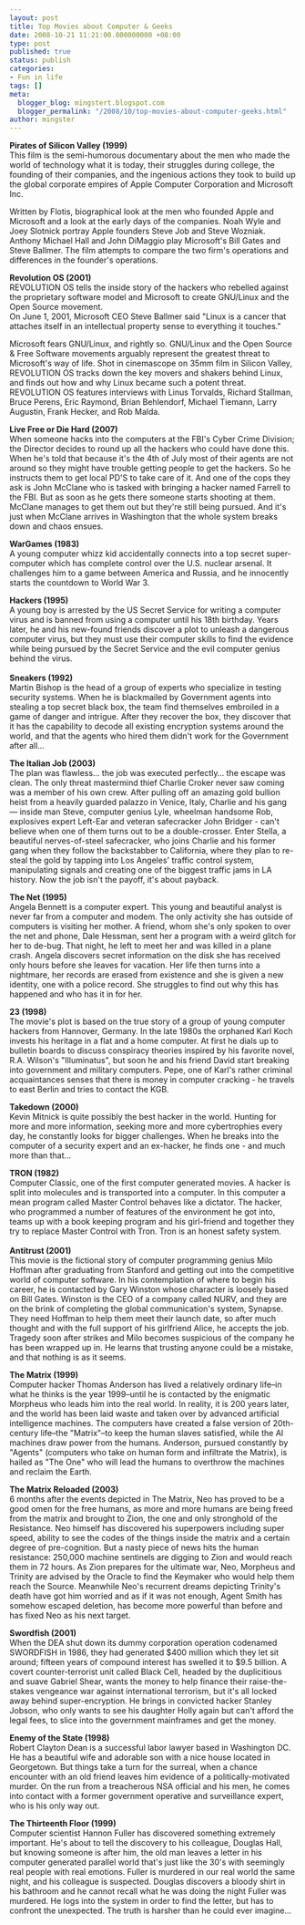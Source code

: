```yaml
---
layout: post
title: Top Movies about Computer & Geeks
date: 2008-10-21 11:21:00.000000000 +08:00
type: post
published: true
status: publish
categories:
- Fun in life
tags: []
meta:
  blogger_blog: mingstert.blogspot.com
  blogger_permalink: "/2008/10/top-movies-about-computer-geeks.html"
author: mingster
---
```

<p><span style="font-weight:bold;">Pirates of Silicon Valley (1999)</span><br />This film is the semi-humorous documentary about the men who made the world of technology what it is today, their struggles during college, the founding of their companies, and the ingenious actions they took to build up the global corporate empires of Apple Computer Corporation and Microsoft Inc.</p>
<p>Written by Flotis, biographical look at the men who founded Apple and Microsoft and a look at the early days of the companies. Noah Wyle and Joey Slotnick portray Apple founders Steve Job and Steve Wozniak.  Anthony Michael Hall and John DiMaggio play Microsoft's Bill Gates and Steve Ballmer. The film attempts to compare the two firm's operations and differences in the founder's operations.</p>
<p><span style="font-weight:bold;">Revolution OS (2001)</span><br />REVOLUTION OS tells the inside story of the hackers who rebelled against the proprietary software model and Microsoft to create GNU/Linux and the Open Source movement.<br />On June 1, 2001, Microsoft CEO Steve Ballmer said "Linux is a cancer that attaches itself in an intellectual property sense to everything it touches."</p>
<p>Microsoft fears GNU/Linux, and rightly so. GNU/Linux and the Open Source &amp; Free Software movements arguably represent the greatest threat to Microsoft's way of life. Shot in cinemascope on 35mm film in Silicon Valley, REVOLUTION OS tracks down the key movers and shakers behind Linux, and finds out how and why Linux became such a potent threat.<br />REVOLUTION OS features interviews with Linus Torvalds, Richard Stallman, Bruce Perens, Eric Raymond, Brian Behlendorf, Michael Tiemann, Larry Augustin, Frank Hecker, and Rob Malda.</p>
<p><span style="font-weight:bold;">Live Free or Die Hard (2007)</span><br />When someone hacks into the computers at the FBI's Cyber Crime Division; the Director decides to round up all the hackers who could have done this. When he's told that because it's the 4th of July most of their agents are not around so they might have trouble getting people to get the hackers. So he instructs them to get local PD'S to take care of it. And one of the cops they ask is John McClane who is tasked with bringing a hacker named Farrell to the FBI. But as soon as he gets there someone starts shooting at them. McClane manages to get them out but they're still being pursued. And it's just when McClane arrives in Washington that the whole system breaks down and chaos ensues.</p>
<p><span style="font-weight:bold;">WarGames (1983)</span><br />A young computer whizz kid accidentally connects into a top secret super-computer which has complete control over the U.S. nuclear arsenal. It challenges him to a game between America and Russia, and he innocently starts the countdown to World War 3.</p>
<p><span style="font-weight:bold;">Hackers (1995)</span><br />A young boy is arrested by the US Secret Service for writing a computer virus and is banned from using a computer until his 18th birthday. Years later, he and his new-found friends discover a plot to unleash a dangerous computer virus, but they must use their computer skills to find the evidence while being pursued by the Secret Service and the evil computer genius behind the virus.<br /> <span style="font-weight:bold;"></span><br /><span style="font-weight:bold;">Sneakers (1992)</span><br />Martin Bishop is the head of a group of experts who specialize in testing security systems. When he is blackmailed by Government agents into stealing a top secret black box, the team find themselves embroiled in a game of danger and intrigue. After they recover the box, they discover that it has the capability to decode all existing encryption systems around the world, and that the agents who hired them didn't work for the Government after all…</p>
<p><span style="font-weight:bold;">The Italian Job (2003)</span><br />The plan was flawless… the job was executed perfectly… the escape was clean. The only threat mastermind thief Charlie Croker never saw coming was a member of his own crew. After pulling off an amazing gold bullion heist from a heavily guarded palazzo in Venice, Italy, Charlie and his gang — inside man Steve, computer genius Lyle, wheelman handsome Rob, explosives expert Left-Ear and veteran safecracker John Bridger - can't believe when one of them turns out to be a double-crosser. Enter Stella, a beautiful nerves-of-steel safecracker, who joins Charlie and his former gang when they follow the backstabber to California, where they plan to re-steal the gold by tapping into Los Angeles' traffic control system, manipulating signals and creating one of the biggest traffic jams in LA history. Now the job isn't the payoff, it's about payback.</p>
<p><span style="font-weight:bold;">The Net (1995)</span><br />Angela Bennett is a computer expert. This young and beautiful analyst is never far from a computer and modem. The only activity she has outside of computers is visiting her mother. A friend, whom she's only spoken to over the net and phone, Dale Hessman, sent her a program with a weird glitch for her to de-bug. That night, he left to meet her and was killed in a plane crash. Angela discovers secret information on the disk she has received only hours before she leaves for vacation. Her life then turns into a nightmare, her records are erased from existence and she is given a new identity, one with a police record. She struggles to find out why this has happened and who has it in for her.</p>
<p><span style="font-weight:bold;">23 (1998)</span><br />The movie's plot is based on the true story of a group of young computer hackers from Hannover, Germany. In the late 1980s the orphaned Karl Koch invests his heritage in a flat and a home computer. At first he dials up to bulletin boards to discuss conspiracy theories inspired by his favorite novel, R.A. Wilson's "Illuminatus", but soon he and his friend David start breaking into government and military computers. Pepe, one of Karl's rather criminal acquaintances senses that there is money in computer cracking - he travels to east Berlin and tries to contact the KGB.</p>
<p><span style="font-weight:bold;">Takedown (2000)</span><br />Kevin Mitnick is quite possibly the best hacker in the world. Hunting for more and more information, seeking more and more cybertrophies every day, he constantly looks for bigger challenges. When he breaks into the computer of a security expert and an ex-hacker, he finds one - and much more than that…</p>
<p><span style="font-weight:bold;">TRON (1982)</span><br />Computer Classic, one of the first computer generated movies. A hacker is split into molecules and is transported into a computer. In this computer a mean program called Master Control behaves like a dictator. The hacker, who programmed a number of features of the environment he got into, teams up with a book keeping program and his girl-friend and together they try to replace Master Control with Tron. Tron is an honest safety system.<br /> <span style="font-weight:bold;"></span><br /><span style="font-weight:bold;">Antitrust (2001)</span><br />This movie is the fictional story of computer programming genius Milo Hoffman after graduating from Stanford and getting out into the competitive world of computer software. In his contemplation of where to begin his career, he is contacted by Gary Winston whose character is loosely based on Bill Gates. Winston is the CEO of a company called NURV, and they are on the brink of completing the global communication's system, Synapse. They need Hoffman to help them meet their launch date, so after much thought and with the full support of his girlfriend Alice, he accepts the job. Tragedy soon after strikes and Milo becomes suspicious of the company he has been wrapped up in. He learns that trusting anyone could be a mistake, and that nothing is as it seems.</p>
<p><span style="font-weight:bold;">The Matrix (1999)</span><br />Computer hacker Thomas Anderson has lived a relatively ordinary life–in what he thinks is the year 1999–until he is contacted by the enigmatic Morpheus who leads him into the real world. In reality, it is 200 years later, and the world has been laid waste and taken over by advanced artificial intelligence machines. The computers have created a false version of 20th-century life–the "Matrix"–to keep the human slaves satisfied, while the AI machines draw power from the humans. Anderson, pursued constantly by "Agents" (computers who take on human form and infiltrate the Matrix), is hailed as "The One" who will lead the humans to overthrow the machines and reclaim the Earth.</p>
<p><span style="font-weight:bold;">The Matrix Reloaded (2003)</span><br />6 months after the events depicted in The Matrix, Neo has proved to be a good omen for the free humans, as more and more humans are being freed from the matrix and brought to Zion, the one and only stronghold of the Resistance. Neo himself has discovered his superpowers including super speed, ability to see the codes of the things inside the matrix and a certain degree of pre-cognition. But a nasty piece of news hits the human resistance: 250,000 machine sentinels are digging to Zion and would reach them in 72 hours. As Zion prepares for the ultimate war, Neo, Morpheus and Trinity are advised by the Oracle to find the Keymaker who would help them reach the Source. Meanwhile Neo's recurrent dreams depicting Trinity's death have got him worried and as if it was not enough, Agent Smith has somehow escaped deletion, has become more powerful than before and has fixed Neo as his next target.</p>
<p><span style="font-weight:bold;">Swordfish (2001)</span><br />When the DEA shut down its dummy corporation operation codenamed SWORDFISH in 1986, they had generated $400 million which they let sit around; fifteen years of compound interest has swelled it to $9.5 billion. A covert counter-terrorist unit called Black Cell, headed by the duplicitious and suave Gabriel Shear, wants the money to help finance their raise-the-stakes vengeance war against international terrorism, but it's all locked away behind super-encryption. He brings in convicted hacker Stanley Jobson, who only wants to see his daughter Holly again but can't afford the legal fees, to slice into the government mainframes and get the money.</p>
<p><span style="font-weight:bold;">Enemy of the State (1998)</span><br />Robert Clayton Dean is a successful labor lawyer based in Washington DC. He has a beautiful wife and adorable son with a nice house located in Georgetown. But things take a turn for the surreal, when a chance encounter with an old friend leaves him evidence of a politically-motivated murder. On the run from a treacherous NSA official and his men, he comes into contact with a former government operative and surveillance expert, who is his only way out.</p>
<p><span style="font-weight:bold;">The Thirteenth Floor (1999)</span><br />Computer scientist Hannon Fuller has discovered something extremely important. He's about to tell the discovery to his colleague, Douglas Hall, but knowing someone is after him, the old man leaves a letter in his computer generated parallel world that's just like the 30's with seemingly real people with real emotions. Fuller is murdered in our real world the same night, and his colleague is suspected. Douglas discovers a bloody shirt in his bathroom and he cannot recall what he was doing the night Fuller was murdered. He logs into the system in order to find the letter, but has to confront the unexpected. The truth is harsher than he could ever imagine…</p>
